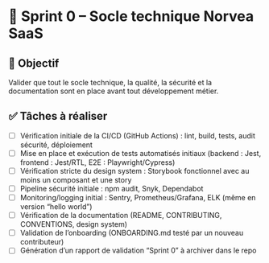 # 🚦 Sprint 0 – Socle technique Norvea SaaS

## 🎯 Objectif
Valider que tout le socle technique, la qualité, la sécurité et la documentation sont en place avant tout développement métier.

## ✅ Tâches à réaliser

- [ ] Vérification initiale de la CI/CD (GitHub Actions) : lint, build, tests, audit sécurité, déploiement
- [ ] Mise en place et exécution de tests automatisés initiaux (backend : Jest, frontend : Jest/RTL, E2E : Playwright/Cypress)
- [ ] Vérification stricte du design system : Storybook fonctionnel avec au moins un composant et une story
- [ ] Pipeline sécurité initiale : npm audit, Snyk, Dependabot
- [ ] Monitoring/logging initial : Sentry, Prometheus/Grafana, ELK (même en version “hello world”)
- [ ] Vérification de la documentation (README, CONTRIBUTING, CONVENTIONS, design system)
- [ ] Validation de l’onboarding (ONBOARDING.md testé par un nouveau contributeur)
- [ ] Génération d’un rapport de validation “Sprint 0” à archiver dans le repo 